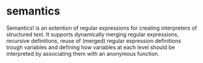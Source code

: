 # semantics
Semantics! is an extention of regular expressions for creating interpreters of structured text. It supports dynamically merging regular expressions, recursive definitions, reuse of (merged) regular expression definitions trough variables and defining how variables at each level should be interpreted by associating them with an anonymous function.
